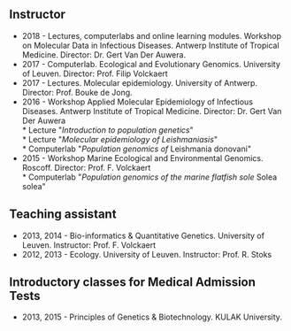## Instructor
* 2018 - Lectures, computerlabs and online learning modules. Workshop on Molecular Data in Infectious Diseases. Antwerp Institute of Tropical Medicine. Director: Dr. Gert Van Der Auwera.
* 2017 - Computerlab. Ecological and Evolutionary Genomics. University of Leuven. Director: Prof. Filip Volckaert
* 2017 - Lectures. Molecular epidemiology. University of Antwerp. Director: Prof. Bouke de Jong.
* 2016 - Workshop Applied Molecular Epidemiology of Infectious Diseases. Antwerp Institute of Tropical Medicine. Director: Dr. Gert Van Der Auwera <br />
         * Lecture "*Introduction to population genetics*"  <br />
         * Lecture "*Molecular epidemiology of Leishmaniasis*"  <br />
         * Computerlab "*Population genomics of* Leishmania donovani"  <br />
* 2015 - Workshop Marine Ecological and Environmental Genomics. Roscoff. Director: Prof. F. Volckaert  <br />
         * Computerlab "*Population genomics of the marine flatfish sole* Solea solea"  <br />

## Teaching assistant
* 2013, 2014 - Bio-informatics & Quantitative Genetics. University of Leuven. Instructor: Prof. F. Volckaert
* 2012, 2013 - Ecology. University of Leuven. Instructor: Prof. R. Stoks

## Introductory classes for Medical Admission Tests
* 2013, 2015 - Principles of Genetics & Biotechnology. KULAK University.
